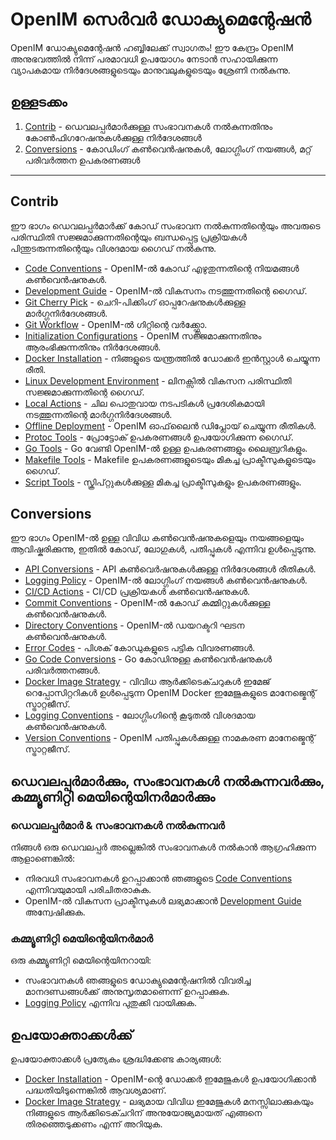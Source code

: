 # OpenIM സെർവർ ഡോക്യുമെന്റേഷൻ

OpenIM ഡോക്യുമെന്റേഷൻ ഹബ്ബിലേക്ക് സ്വാഗതം! ഈ കേന്ദ്രം OpenIM അനുഭവത്തിൽ നിന്ന് പരമാവധി ഉപയോഗം നേടാൻ സഹായിക്കുന്ന വ്യാപകമായ നിർദേശങ്ങളുടെയും മാനുവലുകളുടെയും ശ്രേണി നൽകുന്നു.

## ഉള്ളടക്കം

1. [Contrib](https://github.com/openimsdk/open-im-server/blob/main/docs/contrib) - ഡെവലപ്പർമാർക്കുള്ള സംഭാവനകൾ നൽകുന്നതിനും കോൺഫിഗറേഷനുകൾക്കുള്ള നിർദേശങ്ങൾ
2. [Conversions](https://github.com/openimsdk/open-im-server/blob/main/docs/contrib) - കോഡിംഗ് കൺവെൻഷനുകൾ, ലോഗ്ഗിംഗ് നയങ്ങൾ, മറ്റ് പരിവർത്തന ഉപകരണങ്ങൾ

------

## Contrib

ഈ ഭാഗം ഡെവലപ്പർമാർക്ക് കോഡ് സംഭാവന നൽകുന്നതിന്റെയും അവരുടെ പരിസ്ഥിതി സജ്ജമാക്കുന്നതിന്റെയും ബന്ധപ്പെട്ട പ്രക്രിയകൾ പിന്തുടരുന്നതിന്റെയും വിശദമായ ഗൈഡ് നൽകുന്നു.

- [Code Conventions](https://github.com/openimsdk/open-im-server/blob/main/docs/contrib/code-conventions.md) - OpenIM-ൽ കോഡ് എഴുതുന്നതിന്റെ നിയമങ്ങൾ കൺവെൻഷനുകൾ.
- [Development Guide](https://github.com/openimsdk/open-im-server/blob/main/docs/contrib/development.md) - OpenIM-ൽ വികസനം നടത്തുന്നതിന്റെ ഗൈഡ്.
- [Git Cherry Pick](https://github.com/openimsdk/open-im-server/blob/main/docs/contrib/gitcherry-pick.md) - ചെറി-പിക്കിംഗ് ഓപ്പറേഷനുകൾക്കുള്ള മാർഗ്ഗനിർദേശങ്ങൾ.
- [Git Workflow](https://github.com/openimsdk/open-im-server/blob/main/docs/contrib/git-workflow.md) - OpenIM-ൽ ഗിറ്റിന്റെ വർക്ക്ഫ്ലോ.
- [Initialization Configurations](https://github.com/openimsdk/open-im-server/blob/main/docs/contrib/init-config.md) - OpenIM സജ്ജമാക്കുന്നതിനും ആരംഭിക്കുന്നതിനും നിർദേശങ്ങൾ.
- [Docker Installation](https://github.com/openimsdk/open-im-server/blob/main/docs/contrib/install-docker.md) - നിങ്ങളുടെ യന്ത്രത്തിൽ ഡോക്കർ ഇൻസ്റ്റാൾ ചെയ്യുന്ന രീതി.
- [Linux Development Environment](https://github.com/openimsdk/open-im-server/blob/main/docs/contrib/linux-development.md) - ലിനക്സിൽ വികസന പരിസ്ഥിതി സജ്ജമാക്കുന്നതിന്റെ ഗൈഡ്.
- [Local Actions](https://github.com/openimsdk/open-im-server/blob/main/docs/contrib/local-actions.md) - ചില പൊതുവായ നടപടികൾ പ്രദേശികമായി നടത്തുന്നതിന്റെ മാർഗ്ഗനിർദേശങ്ങൾ.
- [Offline Deployment](https://github.com/openimsdk/open-im-server/blob/main/docs/contrib/offline-deployment.md) - OpenIM ഓഫ്‌ലൈൻ ഡിപ്ലോയ് ചെയ്യുന്ന രീതികൾ.
- [Protoc Tools](https://github.com/openimsdk/open-im-server/blob/main/docs/contrib/protoc-tools.md) - പ്രോട്ടോക് ഉപകരണങ്ങൾ ഉപയോഗിക്കുന്ന ഗൈഡ്.
- [Go Tools](https://github.com/openimsdk/open-im-server/blob/main/docs/contrib/util-go.md) - Go വേണ്ടി OpenIM-ൽ ഉള്ള ഉപകരണങ്ങളും ലൈബ്രറികളും.
- [Makefile Tools](https://github.com/openimsdk/open-im-server/blob/main/docs/contrib/util-makefile.md) - Makefile ഉപകരണങ്ങളുടെയും മികച്ച പ്രാക്ടീസുകളുടെയും ഗൈഡ്.
- [Script Tools](https://github.com/openimsdk/open-im-server/blob/main/docs/contrib/util-scripts.md) - സ്ക്രിപ്റ്റുകൾക്കുള്ള മികച്ച പ്രാക്ടീസുകളും ഉപകരണങ്ങളും.

## Conversions

ഈ ഭാഗം OpenIM-ൽ ഉള്ള വിവിധ കൺവെൻഷനുകളെയും നയങ്ങളെയും ആവിഷ്കരിക്കുന്നു, ഇതിൽ കോഡ്, ലോഗുകൾ, പതിപ്പുകൾ എന്നിവ ഉൾപ്പെടുന്നു.

- [API Conversions](https://github.com/openimsdk/open-im-server/blob/main/docs/contrib/api.md) - API കൺവെർഷനുകൾക്കുള്ള നിർദേശങ്ങൾ രീതികൾ.
- [Logging Policy](https://github.com/openimsdk/open-im-server/blob/main/docs/contrib/bash-log.md) - OpenIM-ൽ ലോഗ്ഗിംഗ് നയങ്ങൾ കൺവെൻഷനുകൾ.
- [CI/CD Actions](https://github.com/openimsdk/open-im-server/blob/main/docs/contrib/cicd-actions.md) - CI/CD പ്രക്രിയകൾ കൺവെൻഷനുകൾ.
- [Commit Conventions](https://github.com/openimsdk/open-im-server/blob/main/docs/contrib/commit.md) - OpenIM-ൽ കോഡ് കമ്മിറ്റുകൾക്കുള്ള കൺവെൻഷനുകൾ.
- [Directory Conventions](https://github.com/openimsdk/open-im-server/blob/main/docs/contrib/directory.md) - OpenIM-ൽ ഡയറക്ടറി ഘടന കൺവെൻഷനുകൾ.
- [Error Codes](https://github.com/openimsdk/open-im-server/blob/main/docs/contrib/error-code.md) - പിശക് കോഡുകളുടെ പട്ടിക വിവരണങ്ങൾ.
- [Go Code Conversions](https://github.com/openimsdk/open-im-server/blob/main/docs/contrib/go-code.md) - Go കോഡിനുള്ള കൺവെൻഷനുകൾ പരിവർത്തനങ്ങൾ.
- [Docker Image Strategy](https://github.com/openimsdk/open-im-server/blob/main/docs/contrib/images.md) - വിവിധ ആർക്കിടെക്ചറുകൾ ഇമേജ് റെപ്പോസിറ്ററികൾ ഉൾപ്പെടുന്ന OpenIM Docker ഇമേജുകളുടെ മാനേജ്മെന്റ് സ്ട്രാറ്റജീസ്.
- [Logging Conventions](https://github.com/openimsdk/open-im-server/blob/main/docs/contrib/logging.md) - ലോഗ്ഗിംഗിന്റെ കൂടുതൽ വിശദമായ കൺവെൻഷനുകൾ.
- [Version Conventions](https://github.com/openimsdk/open-im-server/blob/main/docs/contrib/version.md) - OpenIM പതിപ്പുകൾക്കുള്ള നാമകരണ മാനേജ്മെന്റ് സ്ട്രാറ്റജീസ്.


## ഡെവലപ്പർമാർക്കും, സംഭാവനകൾ നൽകുന്നവർക്കും, കമ്മ്യൂണിറ്റി മെയിന്റെയിനർമാർക്കും

### ഡെവലപ്പർമാർ & സംഭാവനകൾ നൽകുന്നവർ

നിങ്ങൾ ഒരു ഡെവലപ്പർ അല്ലെങ്കിൽ സംഭാവനകൾ നൽകാൻ ആഗ്രഹിക്കുന്ന ആളാണെങ്കിൽ:

- നിരവധി സംഭാവനകൾ ഉറപ്പാക്കാൻ ഞങ്ങളുടെ [Code Conventions](https://github.com/openimsdk/open-im-server/blob/main/docs/contrib/code-conventions.md) എന്നിവയുമായി പരിചിതരാകുക.
- OpenIM-ൽ വികസന പ്രാക്ടീസുകൾ ലഭ്യമാക്കാൻ [Development Guide](https://github.com/openimsdk/open-im-server/blob/main/docs/contrib/development.md) അന്വേഷിക്കുക.

### കമ്മ്യൂണിറ്റി മെയിന്റെയിനർമാർ

ഒരു കമ്മ്യൂണിറ്റി മെയിന്റെയിനറായി:

- സംഭാവനകൾ ഞങ്ങളുടെ ഡോക്യുമെന്റേഷനിൽ വിവരിച്ച മാനദണ്ഡങ്ങൾക്ക് അനുസൃതമാണെന്ന് ഉറപ്പാക്കുക.
- [Logging Policy](https://github.com/openimsdk/open-im-server/blob/main/docs/contrib/bash-log.md) എന്നിവ പുതുക്കി വായിക്കുക.

## ഉപയോക്താക്കൾക്ക്

ഉപയോക്താക്കൾ പ്രത്യേകം ശ്രദ്ധിക്കേണ്ട കാര്യങ്ങൾ:

- [Docker Installation](https://github.com/openimsdk/open-im-server/blob/main/docs/contrib/install-docker.md) - OpenIM-ന്റെ ഡോക്കർ ഇമേജുകൾ ഉപയോഗിക്കാൻ പദ്ധതിയിടുന്നെങ്കിൽ ആവശ്യമാണ്.
- [Docker Image Strategy](https://github.com/openimsdk/open-im-server/blob/main/docs/contrib/images.md) - ലഭ്യമായ വിവിധ ഇമേജുകൾ മനസ്സിലാക്കുകയും നിങ്ങളുടെ ആർക്കിടെക്ചറിന് അനുയോജ്യമായത് എങ്ങനെ തിരഞ്ഞെടുക്കണം എന്ന് അറിയുക.

